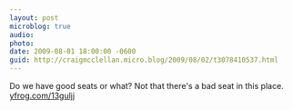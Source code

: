 ```yaml
---
layout: post
microblog: true
audio: 
photo: 
date: 2009-08-01 18:00:00 -0600
guid: http://craigmcclellan.micro.blog/2009/08/02/t3078410537.html
---
```

Do we have good seats or what? Not that there's a bad seat in this place.  [yfrog.com/13guljj](http://yfrog.com/13guljj)
